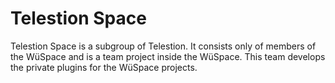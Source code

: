 # Telestion Space

Telestion Space is a subgroup of Telestion.
It consists only of members of the WüSpace and is a team project inside the WüSpace.
This team develops the private plugins for the WüSpace projects. 